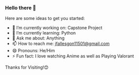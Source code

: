 ### Hello there 👋


Here are some ideas to get you started:

- 🔭 I’m currently working on: Capstone Project
- 🌱 I’m currently learning: Python
- 💬 Ask me about: Anything
- 📫 How to reach me: jfallesgon11501@gmail.com
- 😄 Pronouns: He/Him
- ⚡ Fun fact: I love watching Anime as well as Playing Valorant

Thanks for Visiting!😊
